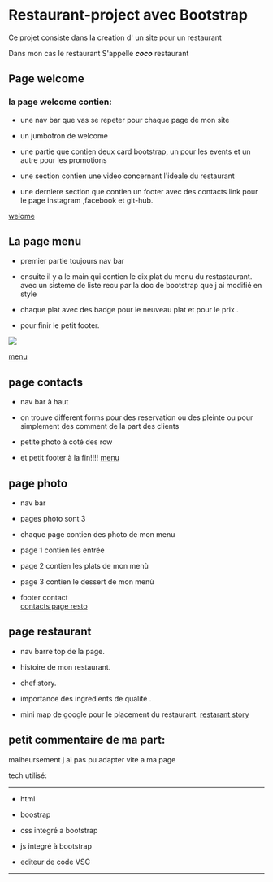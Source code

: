 # Restaurant-project avec Bootstrap
 
Ce projet consiste dans la creation d' un site pour un restaurant 

Dans mon cas le restaurant S'appelle ***coco*** restaurant 

## Page welcome 


### la page welcome contien:

- une nav bar que vas se repeter pour chaque page de mon site  
- un jumbotron de welcome 

- une partie que contien deux card bootstrap, un pour les events et un autre pour les promotions 

- une section contien une video  concernant l'ideale du restaurant 

- une derniere section que contien un footer avec des contacts  link pour le page instagram ,facebook et git-hub.

 [welome](https://emignox.github.io/restaurant.github.io/index.html)
## La page menu 

 - premier partie toujours nav bar 
 
 - ensuite il y a le main qui contien le dix plat  du menu du restastaurant. 
 avec un sisteme de liste recu par la doc de bootstrap que j ai modifié en style 

 - chaque plat avec des badge pour le neuveau plat et pour le prix .

 - pour finir  le petit footer.


 ![](https://media.tenor.com/eeL788wSDokAAAAM/mr-bean-biff.gif)

 [menu](https://emignox.github.io/restaurant.github.io/menu.html)
 

 ## page contacts 

 - nav bar à haut 

 - on trouve different forms pour des reservation ou des pleinte ou pour simplement des comment de la part des clients 

 - petite photo à coté des row 

 - et petit footer à la fin!!!!
 [menu](https://emignox.github.io/restaurant.github.io/contacts.html)


 ## page photo 

 - nav bar 

 - pages  photo sont 3

 - chaque page contien des photo de mon menu 

 - page 1 contien les entrée 

 - page 2  contien les plats de mon menù

 - page 3  contien le dessert de mon menù

 - footer contact  
 [contacts page resto](https://emignox.github.io/restaurant.github.io/contacts.html)


 ## page restaurant 

- nav barre top de la page.

- histoire de mon restaurant.
 
 - chef story.

 - importance des  ingredients de qualité .

 -  mini map  de google pour le placement du restaurant.
  [restarant story ](https://emignox.github.io/restaurant.github.io/restaurant.html)

  ## petit commentaire de ma part:

  malheursement j ai pas pu adapter vite a ma page 

  tech utilisé:

  ---

- html 

- boostrap 

- css integré a bootstrap 

- js integré à bootstrap 

-  editeur de code VSC 

---

   



 

